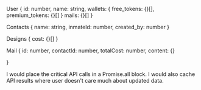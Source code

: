 User {
    id: number,
    name: string,
    wallets: {
        free_tokens: {}[],
        premium_tokens: {}[]
    }
    mails: {}[]
}

Contacts {
    name: string,
    inmateId: number,
    created_by: number 
}

Designs {
    cost: {}[]
}

Mail {
    id: number,
    contactId: number,
    totalCost: number,
    content: {}

}

I would place the critical API calls in a Promise.all block. I would also cache API results where user doesn't care much about updated data.